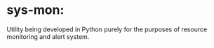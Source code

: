 # sys-mon:

Utility being developed in Python purely for the purposes of resource monitoring and alert system.